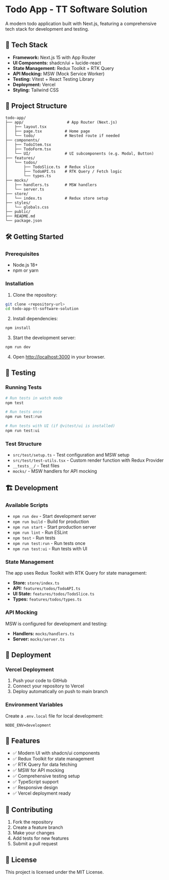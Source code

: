 # Todo App - TT Software Solution

A modern todo application built with Next.js, featuring a comprehensive tech stack for development and testing.

## 🚀 Tech Stack

- **Framework:** Next.js 15 with App Router
- **UI Components:** shadcn/ui + lucide-react
- **State Management:** Redux Toolkit + RTK Query
- **API Mocking:** MSW (Mock Service Worker)
- **Testing:** Vitest + React Testing Library
- **Deployment:** Vercel
- **Styling:** Tailwind CSS

## 📁 Project Structure

```
todo-app/
├── app/                   # App Router (Next.js)
│   ├── layout.tsx
│   ├── page.tsx          # Home page
│   └── todo/             # Nested route if needed
├── components/
│   ├── TodoItem.tsx
│   ├── TodoForm.tsx
│   └── UI/               # UI subcomponents (e.g. Modal, Button)
├── features/
│   └── todos/
│       ├── TodoSlice.ts  # Redux slice
│       ├── TodoAPI.ts    # RTK Query / Fetch logic
│       └── types.ts
├── mocks/
│   ├── handlers.ts       # MSW handlers
│   └── server.ts
├── store/
│   └── index.ts          # Redux store setup
├── styles/
│   └── globals.css
├── public/
├── README.md
└── package.json
```

## 🛠️ Getting Started

### Prerequisites

- Node.js 18+ 
- npm or yarn

### Installation

1. Clone the repository:
```bash
git clone <repository-url>
cd todo-app-tt-software-solution
```

2. Install dependencies:
```bash
npm install
```

3. Start the development server:
```bash
npm run dev
```

4. Open [http://localhost:3000](http://localhost:3000) in your browser.

## 🧪 Testing

### Running Tests

```bash
# Run tests in watch mode
npm test

# Run tests once
npm run test:run

# Run tests with UI (if @vitest/ui is installed)
npm run test:ui
```

### Test Structure

- `src/test/setup.ts` - Test configuration and MSW setup
- `src/test/test-utils.tsx` - Custom render function with Redux Provider
- `__tests__/` - Test files
- `mocks/` - MSW handlers for API mocking

## 🏗️ Development

### Available Scripts

- `npm run dev` - Start development server
- `npm run build` - Build for production
- `npm run start` - Start production server
- `npm run lint` - Run ESLint
- `npm test` - Run tests
- `npm run test:run` - Run tests once
- `npm run test:ui` - Run tests with UI

### State Management

The app uses Redux Toolkit with RTK Query for state management:

- **Store:** `store/index.ts`
- **API:** `features/todos/TodoAPI.ts`
- **UI State:** `features/todos/TodoSlice.ts`
- **Types:** `features/todos/types.ts`

### API Mocking

MSW is configured for development and testing:

- **Handlers:** `mocks/handlers.ts`
- **Server:** `mocks/server.ts`

## 🚀 Deployment

### Vercel Deployment

1. Push your code to GitHub
2. Connect your repository to Vercel
3. Deploy automatically on push to main branch

### Environment Variables

Create a `.env.local` file for local development:

```env
NODE_ENV=development
```

## 📝 Features

- ✅ Modern UI with shadcn/ui components
- ✅ Redux Toolkit for state management
- ✅ RTK Query for data fetching
- ✅ MSW for API mocking
- ✅ Comprehensive testing setup
- ✅ TypeScript support
- ✅ Responsive design
- ✅ Vercel deployment ready

## 🤝 Contributing

1. Fork the repository
2. Create a feature branch
3. Make your changes
4. Add tests for new features
5. Submit a pull request

## 📄 License

This project is licensed under the MIT License.
